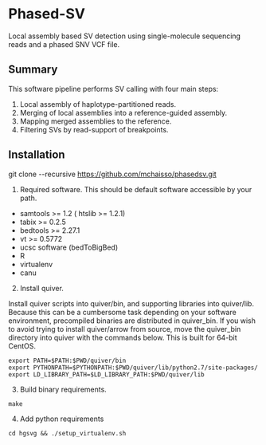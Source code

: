 Phased-SV
=========

Local assembly based SV detection using single-molecule sequencing reads
and a phased SNV VCF file.

Summary
-------

This software pipeline performs SV calling with four main steps:
1. Local assembly of haplotype-partitioned reads.
2. Merging of local assemblies into a reference-guided assembly.
3. Mapping merged assemblies to the reference.
4. Filtering SVs by read-support of breakpoints.

Installation
-----------

git clone --recursive https://github.com/mchaisso/phasedsv.git


1. Required software. This should be default software accessible by your path.
- samtools >= 1.2 ( htslib >= 1.2.1)
- tabix >= 0.2.5
- bedtools >= 2.27.1
- vt >= 0.5772
- ucsc software (bedToBigBed)
- R
- virtualenv
- canu 

2. Install quiver.

Install quiver scripts into quiver/bin, and supporting
libraries into quiver/lib.  Because this can be a cumbersome task
depending on your software environment, precompiled binaries are
distributed in quiver_bin. If you wish to avoid trying to install
quiver/arrow from source, move the quiver_bin directory into quiver with the commands below. This is built for 64-bit CentOS.

```mv quiver_bin quiver
export PATH=$PATH:$PWD/quiver/bin
export PYTHONPATH=$PYTHONPATH:$PWD/quiver/lib/python2.7/site-packages/
export LD_LIBRARY_PATH=$LD_LIBRARY_PATH:$PWD/quiver/lib
```

3. Build binary requirements.

```make```

4. Add python requirements

```cd hgsvg && ./setup_virtualenv.sh```



